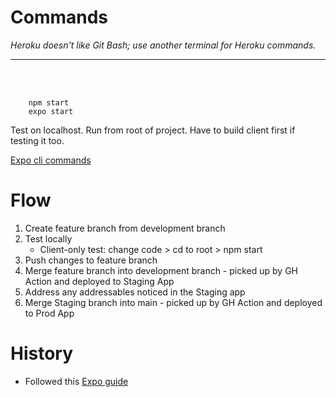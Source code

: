 # Commands
<i>Heroku doesn't like Git Bash; use another terminal for Heroku commands.</i>
<hr></hr><br></br>

        npm start
        expo start
Test on localhost. Run from root of project. Have to build client first if testing it too.

[Expo cli commands](https://docs.expo.dev/workflow/expo-cli/)

# Flow
1. Create feature branch from development branch
2. Test locally
    - Client-only test: change code > cd to root > npm start
3. Push changes to feature branch
4. Merge feature branch into development branch - picked up by GH Action and deployed to Staging App
5. Address any addressables noticed in the Staging app
6. Merge Staging branch into main - picked up by GH Action and deployed to Prod App

# History
* Followed this [Expo guide](https://docs.expo.dev/get-started/create-a-new-app/)
